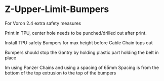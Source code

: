 # Z-Upper-Limit-Bumpers

For Voron 2.4 extra safety measures

Print in TPU, center hole needs to be punched/drilled out after print.

Install TPU safety Bumpers for max height before Cable Chain tops out

Bumpers should stop the Gantry by holding plastic part holding the belt in place

Im using Panzer Chains and using a spacing of 65mm
Spacing is from the bottom of the top extrusion to the top of the bumpers
